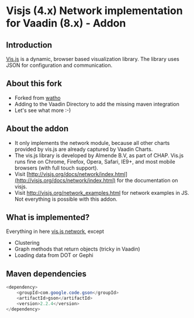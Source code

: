 # Visjs (4.x) Network implementation for Vaadin (8.x) - Addon

## Introduction
[Vis.js](http://visjs.org) is a dynamic, browser based visualization library. The library uses JSON for configuration and communication. 

## About this fork
 - Forked from [watho](https://github.com/watho/visjs)
 - Adding to the Vaadin Directory to add the missing maven integration
 - Let's see what more :-)

## About the addon
 - It only implements the network module, because all other charts provided by vis.js are already captured by Vaadin Charts.
 - The vis.js library is developed by Almende B.V, as part of CHAP. Vis.js runs fine on Chrome, Firefox, Opera, Safari, IE9+, and most mobile browsers (with full touch support).
 - Visit [http://visjs.org/docs/network/index.html](http://visjs.org/docs/network/index.html) for the documentation on visjs.
 - Visit http://visjs.org/network_examples.html for network examples in JS. Not everything is possible with this addon.


## What is implemented?
Everything in here [vis.js network](http://visjs.org/docs/network/), except

* Clustering
* Graph methods that return objects (tricky in Vaadin)
* Loading data from DOT or Gephi

## Maven dependencies

```java
<dependency>
	<groupId>com.google.code.gson</groupId>
    <artifactId>gson</artifactId>
    <version>2.2.4</version>
</dependency>
```
